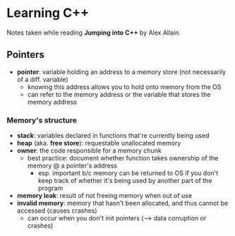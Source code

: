 # Learning C++

Notes taken while reading __Jumping into C++__ by Alex Allain.



## Pointers

+ __pointer__: variable holding an address to a memory store (not necessarily of a diff. variable)
  + knowing this address allows you to hold onto memory from the OS
  + can refer to the memory address or the variable that stores the memory address

### Memory's structure

* __stack__: variables declared in functions that're currently being used
* __heap__ (aka. __free store__): requestable unallocated memory
* __owner__: the code responsible for a memory chunk
  * best practice: document whether function takes ownership of the memory @ a pointer's address
    * esp. important b/c memory can be returned to OS if you don't keep track of whether it's being used by another part of the program
* __memory leak__: result of not freeing memory when out of use
* __invalid memory__: memory that hasn't been allocated, and thus cannot be accessed (causes crashes)
  * can occur when you don't init pointers (—> data corruption or crashes)
